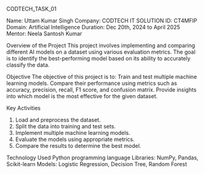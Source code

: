  CODTECH_TASK_01

 Name: Uttam Kumar Singh
 Company: CODTECH IT SOLUTION
 ID: CT4MFIP
 Domain: Artificial Intelligence
 Duration: Dec 20th, 2024 to April 2025
 Mentor: Neela Santosh Kumar

Overview of the Project
This project involves implementing and comparing different AI models on a dataset using various evaluation metrics.
The goal is to identify the best-performing model based on its ability to accurately classify the data.

Objective
The objective of this project is to:
Train and test multiple machine learning models.
Compare their performance using metrics such as accuracy, precision, recall, F1 score, and confusion matrix.
Provide insights into which model is the most effective for the given dataset.

Key Activities
1. Load and preprocess the dataset.
2. Split the data into training and test sets.
3. Implement multiple machine learning models.
4. Evaluate the models using appropriate metrics.
5. Compare the results to determine the best model.

Technology Used
Python programming language
Libraries: NumPy, Pandas, Scikit-learn
Models: Logistic Regression, Decision Tree, Random Forest
